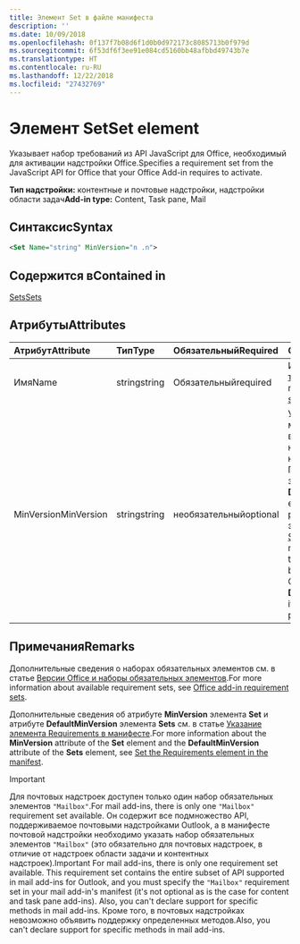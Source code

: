 ```yaml
---
title: Элемент Set в файле манифеста
description: ''
ms.date: 10/09/2018
ms.openlocfilehash: 0f137f7b08d6f1d0b0d972173c8085713b0f979d
ms.sourcegitcommit: 6f53df6f3ee91e084cd5160bb48afbbd49743b7e
ms.translationtype: HT
ms.contentlocale: ru-RU
ms.lasthandoff: 12/22/2018
ms.locfileid: "27432769"
---
```

# <a name="set-element"></a><span data-ttu-id="2238a-102">Элемент Set</span><span class="sxs-lookup"><span data-stu-id="2238a-102">Set element</span></span>

<span data-ttu-id="2238a-103">Указывает набор требований из API JavaScript для Office, необходимый для активации надстройки Office.</span><span class="sxs-lookup"><span data-stu-id="2238a-103">Specifies a requirement set from the JavaScript API for Office that your Office Add-in requires to activate.</span></span>

<span data-ttu-id="2238a-104">**Тип надстройки:** контентные и почтовые надстройки, надстройки области задач</span><span class="sxs-lookup"><span data-stu-id="2238a-104">**Add-in type:** Content, Task pane, Mail</span></span>

## <a name="syntax"></a><span data-ttu-id="2238a-105">Синтаксис</span><span class="sxs-lookup"><span data-stu-id="2238a-105">Syntax</span></span>

```XML
<Set Name="string" MinVersion="n .n">
```

## <a name="contained-in"></a><span data-ttu-id="2238a-106">Содержится в</span><span class="sxs-lookup"><span data-stu-id="2238a-106">Contained in</span></span>

[<span data-ttu-id="2238a-107">Sets</span><span class="sxs-lookup"><span data-stu-id="2238a-107">Sets</span></span>](sets.md)

## <a name="attributes"></a><span data-ttu-id="2238a-108">Атрибуты</span><span class="sxs-lookup"><span data-stu-id="2238a-108">Attributes</span></span>

|<span data-ttu-id="2238a-109">**Атрибут**</span><span class="sxs-lookup"><span data-stu-id="2238a-109">**Attribute**</span></span>|<span data-ttu-id="2238a-110">**Тип**</span><span class="sxs-lookup"><span data-stu-id="2238a-110">**Type**</span></span>|<span data-ttu-id="2238a-111">**Обязательный**</span><span class="sxs-lookup"><span data-stu-id="2238a-111">**Required**</span></span>|<span data-ttu-id="2238a-112">**Описание**</span><span class="sxs-lookup"><span data-stu-id="2238a-112">**Description**</span></span>|
|:-----|:-----|:-----|:-----|
|<span data-ttu-id="2238a-113">Имя</span><span class="sxs-lookup"><span data-stu-id="2238a-113">Name</span></span>|<span data-ttu-id="2238a-114">string</span><span class="sxs-lookup"><span data-stu-id="2238a-114">string</span></span>|<span data-ttu-id="2238a-115">Обязательный</span><span class="sxs-lookup"><span data-stu-id="2238a-115">required</span></span>|<span data-ttu-id="2238a-116">Имя [набора требований](https://docs.microsoft.com/office/dev/add-ins/develop/office-versions-and-requirement-sets).</span><span class="sxs-lookup"><span data-stu-id="2238a-116">The name of a [requirement set](https://docs.microsoft.com/office/dev/add-ins/develop/office-versions-and-requirement-sets).</span></span>|
|<span data-ttu-id="2238a-117">MinVersion</span><span class="sxs-lookup"><span data-stu-id="2238a-117">MinVersion</span></span>|<span data-ttu-id="2238a-118">string</span><span class="sxs-lookup"><span data-stu-id="2238a-118">string</span></span>|<span data-ttu-id="2238a-119">необязательный</span><span class="sxs-lookup"><span data-stu-id="2238a-119">optional</span></span>|<span data-ttu-id="2238a-p101">Указывает минимальную версию набора API, необходимую надстройке. Переопределяет значение **DefaultMinVersion**, если оно указано в родительском элементе [Sets](sets.md).</span><span class="sxs-lookup"><span data-stu-id="2238a-p101">Specifies the minimum version of the API set required by your add-in. Overrides the value of  **DefaultMinVersion**, if it is specified in the parent [Sets](sets.md) element.</span></span>|

## <a name="remarks"></a><span data-ttu-id="2238a-122">Примечания</span><span class="sxs-lookup"><span data-stu-id="2238a-122">Remarks</span></span>

<span data-ttu-id="2238a-123">Дополнительные сведения о наборах обязательных элементов см. в статье [Версии Office и наборы обязательных элементов](https://docs.microsoft.com/office/dev/add-ins/develop/office-versions-and-requirement-sets).</span><span class="sxs-lookup"><span data-stu-id="2238a-123">For more information about available requirement sets, see [Office add-in requirement sets](https://docs.microsoft.com/office/dev/add-ins/develop/office-versions-and-requirement-sets).</span></span>

<span data-ttu-id="2238a-124">Дополнительные сведения об атрибуте **MinVersion** элемента **Set** и атрибуте **DefaultMinVersion** элемента **Sets** см. в статье [Указание элемента Requirements в манифесте](https://docs.microsoft.com/office/dev/add-ins/develop/specify-office-hosts-and-api-requirements#set-the-requirements-element-in-the-manifest).</span><span class="sxs-lookup"><span data-stu-id="2238a-124">For more information about the  **MinVersion** attribute of the **Set** element and the **DefaultMinVersion** attribute of the **Sets** element, see [Set the Requirements element in the manifest](https://docs.microsoft.com/office/dev/add-ins/develop/specify-office-hosts-and-api-requirements#set-the-requirements-element-in-the-manifest).</span></span>

> [!IMPORTANT] 
> <span data-ttu-id="2238a-125">Для почтовых надстроек доступен только один набор обязательных элементов `"Mailbox"`.</span><span class="sxs-lookup"><span data-stu-id="2238a-125">For mail add-ins, there is only one  `"Mailbox"` requirement set available.</span></span> <span data-ttu-id="2238a-126">Он содержит все подмножество API, поддерживаемое почтовыми надстройками Outlook, а в манифесте почтовой надстройки необходимо указать набор обязательных элементов `"Mailbox"` (это обязательно для почтовых надстроек, в отличие от надстроек области задачи и контентных надстроек).</span><span class="sxs-lookup"><span data-stu-id="2238a-126">Important  For mail add-ins, there is only one   requirement set available. This requirement set contains the entire subset of API supported in mail add-ins for Outlook, and you must specify the `"Mailbox"` requirement set in your mail add-in's manifest (it's not optional as is the case for content and task pane add-ins). Also, you can't declare support for specific methods in mail add-ins.</span></span> <span data-ttu-id="2238a-127">Кроме того, в почтовых надстройках невозможно объявить поддержку определенных методов.</span><span class="sxs-lookup"><span data-stu-id="2238a-127">Also, you can't declare support for specific methods in mail add-ins.</span></span>
